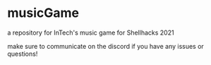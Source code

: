 # musicGame
a repository for InTech's music game for Shellhacks 2021

make sure to communicate on the discord if you have any issues or questions!
